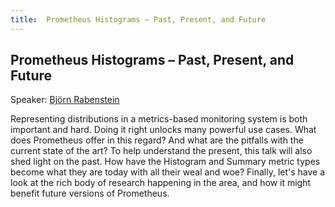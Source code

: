 ```yaml
---
title:  Prometheus Histograms – Past, Present, and Future
---
```


## Prometheus Histograms – Past, Present, and Future

Speaker: [Björn Rabenstein](/2019-munich/speakers/bjorn-rabenstein/)

Representing distributions in a metrics-based monitoring system is both important and hard. Doing it right unlocks many powerful use cases. What does Prometheus offer in this regard? And what are the pitfalls with the current state of the art? To help understand the present, this talk will also shed light on the past. How have the Histogram and Summary metric types become what they are today with all their weal and woe? Finally, let's have a look at the rich body of research happening in the area, and how it might benefit future versions of Prometheus.
